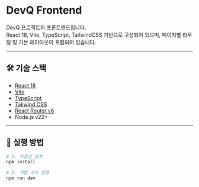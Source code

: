 # DevQ Frontend

DevQ 프로젝트의 프론트엔드입니다.  
React 18, Vite, TypeScript, TailwindCSS 기반으로 구성되어 있으며, 페이지별 라우팅 및 기본 레이아웃이 포함되어 있습니다.

---

## 🛠️ 기술 스택

- [React 18](https://reactjs.org/)
- [Vite](https://vitejs.dev/)
- [TypeScript](https://www.typescriptlang.org/)
- [Tailwind CSS](https://tailwindcss.com/)
- [React Router v6](https://reactrouter.com/en/main)
- Node.js v22+

---

## 🚀 실행 방법

```bash
# 1. 의존성 설치
npm install

# 2. 개발 서버 실행
npm run dev
